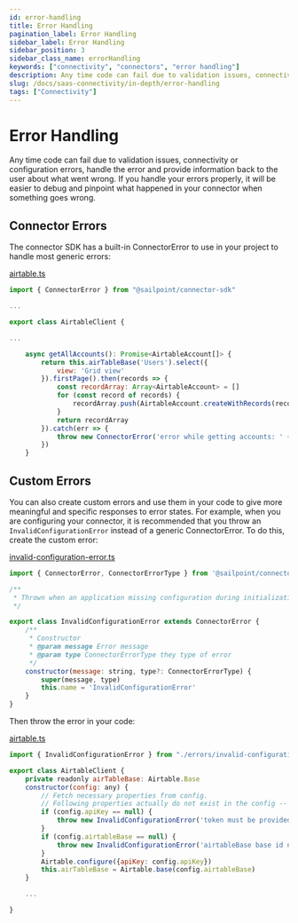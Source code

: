 ```yaml
---
id: error-handling
title: Error Handling
pagination_label: Error Handling
sidebar_label: Error Handling
sidebar_position: 3
sidebar_class_name: errorHandling
keywords: ["connectivity", "connectors", "error handling"]
description: Any time code can fail due to validation issues, connectivity or configuration errors, handle the error and provide information back to the user about what went wrong.
slug: /docs/saas-connectivity/in-depth/error-handling
tags: ["Connectivity"]
---
```

# Error Handling
Any time code can fail due to validation issues, connectivity or configuration errors, handle the error and provide information back to the user about what went wrong. If you handle your errors properly, it will be easier to debug and pinpoint what happened in your connector when something goes wrong.

## Connector Errors
The connector SDK has a built-in ConnectorError to use in your project to handle most generic errors:

[airtable.ts](https://github.com/sailpoint-oss/airtable-example-connector/blob/main/src/airtable.ts)

```javascript
import { ConnectorError } from "@sailpoint/connector-sdk"

...

export class AirtableClient {

...

    async getAllAccounts(): Promise<AirtableAccount[]> {
        return this.airTableBase('Users').select({
            view: 'Grid view'
        }).firstPage().then(records => {
            const recordArray: Array<AirtableAccount> = []
            for (const record of records) {
                recordArray.push(AirtableAccount.createWithRecords(record))
            }
            return recordArray
        }).catch(err => {
            throw new ConnectorError('error while getting accounts: ' + err)
        })
    }
```

## Custom Errors
You can also create custom errors and use them in your code to give more meaningful and specific responses to error states. For example, when you are configuring your connector, it is recommended that you throw an ```InvalidConfigurationError``` instead of a generic ConnectorError. To do this, create the custom error:

[invalid-configuration-error.ts](https://github.com/sailpoint-oss/airtable-example-connector/blob/main/src/errors/invalid-configuration-error.ts)
```javascript
import { ConnectorError, ConnectorErrorType } from '@sailpoint/connector-sdk'

/**
 * Thrown when an application missing configuration during initialization
 */

export class InvalidConfigurationError extends ConnectorError {
    /**
     * Constructor
     * @param message Error message
     * @param type ConnectorErrorType they type of error
     */
    constructor(message: string, type?: ConnectorErrorType) {
        super(message, type)
        this.name = 'InvalidConfigurationError'
    }
}
```

Then throw the error in your code:

[airtable.ts](https://github.com/sailpoint-oss/airtable-example-connector/blob/main/src/airtable.ts)
```javascript
import { InvalidConfigurationError } from "./errors/invalid-configuration-error"

export class AirtableClient {
    private readonly airTableBase: Airtable.Base
    constructor(config: any) {
        // Fetch necessary properties from config.
        // Following properties actually do not exist in the config -- it just serves as an example.
        if (config.apiKey == null) {
            throw new InvalidConfigurationError('token must be provided from config')
        }
        if (config.airtableBase == null) {
            throw new InvalidConfigurationError('airtableBase base id needed')
        }
        Airtable.configure({apiKey: config.apiKey})
        this.airTableBase = Airtable.base(config.airtableBase)
    }

    ...

}
```